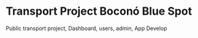 # Transport Project Boconó Blue Spot
Public transport project, Dashboard, users, admin, App Develop
